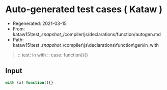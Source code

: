 # Auto-generated test cases ( Kataw )
- Regenerated: 2021-03-15
- From: kataw15\test\__snapshot__/compiler/js/declarations/function/autogen.md
- Path: kataw15\test\__snapshot__\compiler\js\declarations\function\gen\in_with
> :: test: in with
> :: case: function(){}
## Input

`````js
with (x) function(){}
`````
